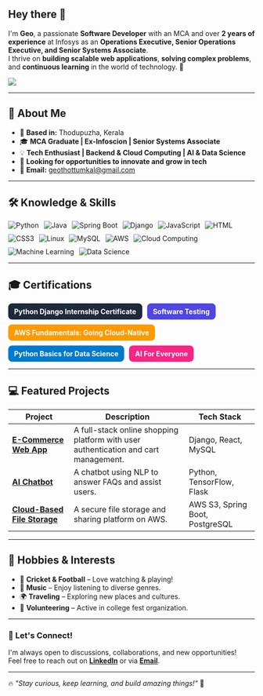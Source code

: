 ## Hey there 👋  

I'm **Geo**, a passionate **Software Developer** with an MCA and over **2 years of experience** at Infosys as an **Operations Executive, Senior Operations Executive, and Senior Systems Associate**.  
I thrive on **building scalable web applications**, **solving complex problems**, and **continuous learning** in the world of technology. 🚀  

<a href="https://linkedin.com/in/geo-george-b6360619b">
  <img src="https://img.shields.io/badge/-LinkedIn-0072b1?&style=for-the-badge&logo=linkedin&logoColor=white" />
</a>

---

## 🚀 About Me  

- 📍 **Based in:** Thodupuzha, Kerala  
- 🎓 **MCA Graduate | Ex-Infoscion | Senior Systems Associate**  
- 💡 **Tech Enthusiast | Backend & Cloud Computing | AI & Data Science**  
- 💼 **Looking for opportunities to innovate and grow in tech**  
- 📧 **Email:** [geothottumkal@gmail.com](mailto:geothottumkal@gmail.com)  

---

## 🛠️ Knowledge & Skills  

<div align="left" style="display: flex; flex-wrap: wrap; gap: 10px;">
  <img src="https://img.shields.io/badge/Python-3776AB?style=for-the-badge&logo=python&logoColor=white" alt="Python" />
  <img src="https://img.shields.io/badge/Java-007396?style=for-the-badge&logo=java&logoColor=white" alt="Java" />
  <img src="https://img.shields.io/badge/Spring%20Boot-6DB33F?style=for-the-badge&logo=spring&logoColor=white" alt="Spring Boot" />
  <img src="https://img.shields.io/badge/Django-092E20?style=for-the-badge&logo=django&logoColor=white" alt="Django" />
  <img src="https://img.shields.io/badge/JavaScript-F7DF1E?style=for-the-badge&logo=javascript&logoColor=black" alt="JavaScript" />
  <img src="https://img.shields.io/badge/HTML5-E34F26?style=for-the-badge&logo=html5&logoColor=white" alt="HTML" />
  <img src="https://img.shields.io/badge/CSS3-1572B6?style=for-the-badge&logo=css3&logoColor=white" alt="CSS3" />
  <img src="https://img.shields.io/badge/Linux-FCC624?style=for-the-badge&logo=linux&logoColor=black" alt="Linux" />
  <img src="https://img.shields.io/badge/MySQL-4479A1?style=for-the-badge&logo=mysql&logoColor=white" alt="MySQL" />
  <img src="https://img.shields.io/badge/AWS-FF9900?style=for-the-badge&logo=amazonaws&logoColor=white" alt="AWS" />
  <img src="https://img.shields.io/badge/Cloud%20Computing-008080?style=for-the-badge&logo=cloudflare&logoColor=white" alt="Cloud Computing" />
  <img src="https://img.shields.io/badge/Machine%20Learning-FF6F00?style=for-the-badge&logo=tensorflow&logoColor=white" alt="Machine Learning" />
  <img src="https://img.shields.io/badge/Data%20Science-4B8BBE?style=for-the-badge&logo=python&logoColor=white" alt="Data Science" />
</div>

---

## 🎓 Certifications  

<div align="left" style="display: flex; flex-wrap: wrap; gap: 10px;">
  <span style="background-color: #1e293b; color: white; padding: 8px 12px; border-radius: 8px; font-size: 14px; font-weight: bold;">
      Python Django Internship Certificate
  </span>
  <span style="background-color: #4f46e5; color: white; padding: 8px 12px; border-radius: 8px; font-size: 14px; font-weight: bold;">
      Software Testing
  </span>
  <span style="background-color: #ff9900; color: white; padding: 8px 12px; border-radius: 8px; font-size: 14px; font-weight: bold;">
      AWS Fundamentals: Going Cloud-Native
  </span>
  <span style="background-color: #007acc; color: white; padding: 8px 12px; border-radius: 8px; font-size: 14px; font-weight: bold;">
      Python Basics for Data Science
  </span>
  <span style="background-color: #f72585; color: white; padding: 8px 12px; border-radius: 8px; font-size: 14px; font-weight: bold;">
      AI For Everyone
  </span>
</div>

---

## 💻 Featured Projects  

| **Project** | **Description** | **Tech Stack** |
|------------|---------------|---------------|
| **[E-Commerce Web App](https://github.com/)** | A full-stack online shopping platform with user authentication and cart management. | Django, React, MySQL |
| **[AI Chatbot](https://github.com/)** | A chatbot using NLP to answer FAQs and assist users. | Python, TensorFlow, Flask |
| **[Cloud-Based File Storage](https://github.com/)** | A secure file storage and sharing platform on AWS. | AWS S3, Spring Boot, PostgreSQL |

---

## 🎯 Hobbies & Interests  

- 🏏 **Cricket & Football** – Love watching & playing!  
- 🎵 **Music** – Enjoy listening to diverse genres.  
- 🌍 **Traveling** – Exploring new places and cultures.  
- 🎤 **Volunteering** – Active in college fest organization.  

---

### 🚀 Let's Connect!  

I'm always open to discussions, collaborations, and new opportunities!  
Feel free to reach out on **[LinkedIn](https://linkedin.com/in/geo-george-b6360619b)** or via **[Email](mailto:geothottumkal@gmail.com)**.  

---

🔥 *"Stay curious, keep learning, and build amazing things!"* 🚀
